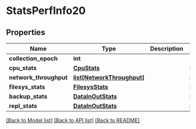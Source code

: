 # StatsPerfInfo20

## Properties
Name | Type | Description | Notes
------------ | ------------- | ------------- | -------------
**collection_epoch** | **int** |  | 
**cpu_stats** | [**CpuStats**](CpuStats.md) |  | [optional] 
**network_throughput** | [**list[NetworkThroughput]**](NetworkThroughput.md) |  | [optional] 
**filesys_stats** | [**FilesysStats**](FilesysStats.md) |  | [optional] 
**backup_stats** | [**DataInOutStats**](DataInOutStats.md) |  | [optional] 
**repl_stats** | [**DataInOutStats**](DataInOutStats.md) |  | [optional] 

[[Back to Model list]](../README.md#documentation-for-models) [[Back to API list]](../README.md#documentation-for-api-endpoints) [[Back to README]](../README.md)


